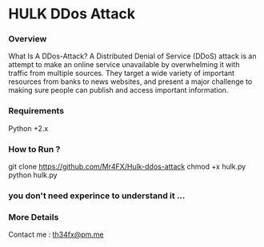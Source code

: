 # HULK DDos Attack 
### Overview
What Is A DDos-Attack?
A Distributed Denial of Service (DDoS) attack is an attempt to make an online service unavailable 
by overwhelming it with traffic from multiple sources. They target a wide variety of important resources
from banks to news websites, and present a major challenge to making sure people can publish and access important information.

### Requirements
Python +2.x
### How to Run ?
git clone https://github.com/Mr4FX/Hulk-ddos-attack
chmod +x hulk.py
python hulk.py

### you don't need experince to understand it ...

### More Details
Contact me : th34fx@pm.me
